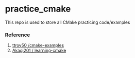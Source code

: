 # practice_cmake
This repo is used to store all CMake practicing code/examples

### Reference
1. [ttroy50 /cmake-examples](https://github.com/ttroy50/cmake-examples) 
2. [Akagi201 / learning-cmake](https://github.com/Akagi201/learning-cmake)
